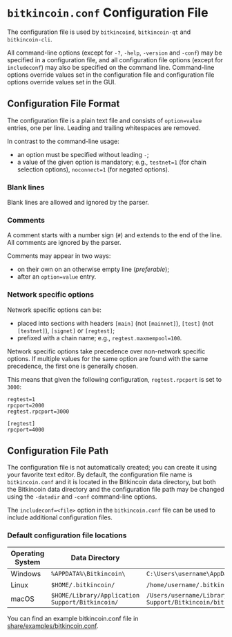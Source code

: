 # `bitkincoin.conf` Configuration File

The configuration file is used by `bitkincoind`, `bitkincoin-qt` and `bitkincoin-cli`.

All command-line options (except for `-?`, `-help`, `-version` and `-conf`) may be specified in a configuration file, and all configuration file options (except for `includeconf`) may also be specified on the command line. Command-line options override values set in the configuration file and configuration file options override values set in the GUI.

## Configuration File Format

The configuration file is a plain text file and consists of `option=value` entries, one per line. Leading and trailing whitespaces are removed.

In contrast to the command-line usage:
- an option must be specified without leading `-`;
- a value of the given option is mandatory; e.g., `testnet=1` (for chain selection options), `noconnect=1` (for negated options).

### Blank lines

Blank lines are allowed and ignored by the parser.

### Comments

A comment starts with a number sign (`#`) and extends to the end of the line. All comments are ignored by the parser.

Comments may appear in two ways:
- on their own on an otherwise empty line (_preferable_);
- after an `option=value` entry.

### Network specific options

Network specific options can be:
- placed into sections with headers `[main]` (not `[mainnet]`), `[test]` (not `[testnet]`), `[signet]` or `[regtest]`;
- prefixed with a chain name; e.g., `regtest.maxmempool=100`.

Network specific options take precedence over non-network specific options.
If multiple values for the same option are found with the same precedence, the
first one is generally chosen.

This means that given the following configuration, `regtest.rpcport` is set to `3000`:

```
regtest=1
rpcport=2000
regtest.rpcport=3000

[regtest]
rpcport=4000
```

## Configuration File Path

The configuration file is not automatically created; you can create it using your favorite text editor. By default, the configuration file name is `bitkincoin.conf` and it is located in the Bitkincoin data directory, but both the Bitkincoin data directory and the configuration file path may be changed using the `-datadir` and `-conf` command-line options.

The `includeconf=<file>` option in the `bitkincoin.conf` file can be used to include additional configuration files.

### Default configuration file locations

Operating System | Data Directory | Example Path
-- | -- | --
Windows | `%APPDATA%\Bitkincoin\` | `C:\Users\username\AppData\Roaming\Bitkincoin\bitkincoin.conf`
Linux | `$HOME/.bitkincoin/` | `/home/username/.bitkincoin/bitkincoin.conf`
macOS | `$HOME/Library/Application Support/Bitkincoin/` | `/Users/username/Library/Application Support/Bitkincoin/bitkincoin.conf`

You can find an example bitkincoin.conf file in [share/examples/bitkincoin.conf](../share/examples/bitkincoin.conf).
